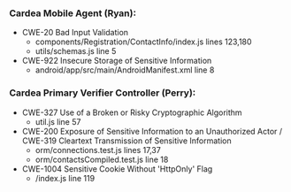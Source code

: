 
### Cardea Mobile Agent (Ryan):
* CWE-20 Bad Input Validation
   * components/Registration/ContactInfo/index.js lines 123,180
   * utils/schemas.js line 5
* CWE-922 Insecure Storage of Sensitive Information
   * android/app/src/main/AndroidManifest.xml line 8


### Cardea Primary Verifier Controller (Perry):
* CWE-327 Use of a Broken or Risky Cryptographic Algorithm
   * util.js line 57
* CWE-200 Exposure of Sensitive Information to an Unauthorized Actor / CWE-319 Cleartext Transmission of Sensitive Information
   * orm/connections.test.js lines 17,37
   * orm/contactsCompiled.test.js line 18
* CWE-1004 Sensitive Cookie Without 'HttpOnly' Flag
   * /index.js line 119
